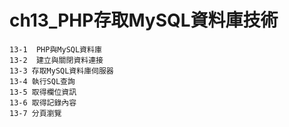 # ch13_PHP存取MySQL資料庫技術
```
13-1  PHP與MySQL資料庫
13-2  建立與關閉資料連接
13-3 存取MySQL資料庫伺服器
13-4 執行SQL查詢
13-5 取得欄位資訊
13-6 取得記錄內容
13-7 分頁瀏覽
```
